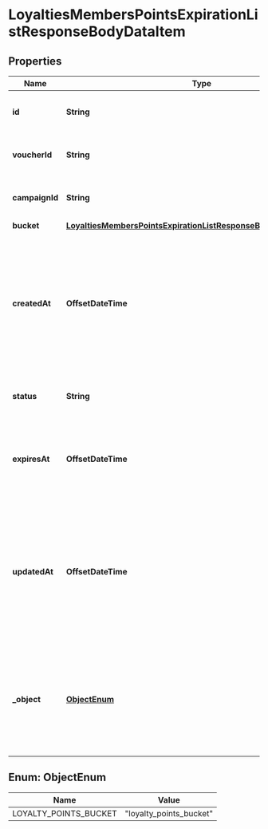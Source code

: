 

# LoyaltiesMembersPointsExpirationListResponseBodyDataItem


## Properties

| Name | Type | Description | Notes |
|------------ | ------------- | ------------- | -------------|
|**id** | **String** | Unique loyalty points bucket ID. |  |
|**voucherId** | **String** | Unique parent loyalty card ID. |  |
|**campaignId** | **String** |  Unique parent campaign ID. |  |
|**bucket** | [**LoyaltiesMembersPointsExpirationListResponseBodyDataItemBucket**](LoyaltiesMembersPointsExpirationListResponseBodyDataItemBucket.md) |  |  |
|**createdAt** | **OffsetDateTime** | Timestamp representing the date and time when the loyalty points bucket object was created. The value is shown in the ISO 8601 format. |  |
|**status** | **String** | Loyalty points bucket point status. |  |
|**expiresAt** | **OffsetDateTime** | Date when the number of points defined in the bucket object are due to expire. |  |
|**updatedAt** | **OffsetDateTime** | Timestamp representing the date and time when the loyalty points bucket object was updated. The value is shown in the ISO 8601 format. |  [optional] |
|**_object** | [**ObjectEnum**](#ObjectEnum) | The type of the object represented by JSON. This object stores information about the loyalty points bucket. |  |



## Enum: ObjectEnum

| Name | Value |
|---- | -----|
| LOYALTY_POINTS_BUCKET | &quot;loyalty_points_bucket&quot; |



